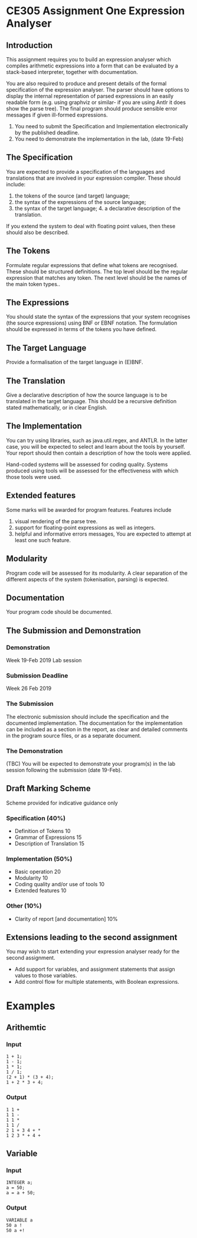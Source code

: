 # CE305 Assignment One Expression Analyser

## Introduction

This assignment requires you to build an expression analyser which compiles arithmetic expressions into a form that can be evaluated by a stack-based interpreter, together with documentation. 

You are also required to produce and present details of the formal specification of the expression analyser. The parser should have options to display the internal representation of parsed expressions in an easily readable form (e.g. using graphviz or similar- if you are using Antlr it does show the parse tree). The final program should produce sensible error messages if given ill-formed expressions. 
1. You need to submit the Specification and Implementation electronically by the published deadline. 
2. You need to demonstrate the implementation in the lab, (date 19-Feb)

## The Specification

You are expected to provide a specification of the languages and translations that are involved in your expression compiler. These should include: 
1. the tokens of the source (and target) language; 
2. the syntax of the expressions of the source language; 
3. the syntax of the target language; 4. a declarative description of the translation.

If you extend the system to deal with floating point values, then these should also be described. 

## The Tokens
Formulate regular expressions that define what tokens are recognised. These should be structured definitions. The top level should be the regular expression that matches any token. The next level should be the names of the main token types.. 

## The Expressions
You should state the syntax of the expressions that your system recognises (the source expressions) using BNF or EBNF notation. The formulation should be expressed in terms of the tokens you have defined. 

## The Target Language
Provide a formalisation of the target language in (E)BNF. 

## The Translation
Give a declarative description of how the source language is to be translated in the target language. 
This should be a recursive definition stated mathematically, or in clear English. 

## The Implementation
 
You can try using libraries, such as java.util.regex, and ANTLR. In the latter case, you will be expected to select and learn about the tools by yourself. Your report should then contain a description of how the tools were applied. 

Hand-coded systems will be assessed for coding quality. Systems produced using tools will be assessed for the effectiveness with which those tools were used. 

## Extended features
Some marks will be awarded for program features. Features include 
1. visual rendering of the parse tree. 
2. support for floating-point expressions as well as integers. 
3. helpful and informative errors messages, 
You are expected to attempt at least one such feature. 

## Modularity
Program code will be assessed for its modularity. A clear separation of the different aspects of the system (tokenisation, parsing) is expected.

## Documentation 
Your program code should be documented.

## The Submission and Demonstration 

### Demonstration 
Week 19-Feb 2019 Lab session 

### Submission Deadline 
Week 26 Feb 2019 

### The Submission 
The electronic submission should include the specification and the documented implementation. The documentation for the implementation can be included as a section in the report, as clear and detailed comments in the program source files, or as a separate document. 
 
### The Demonstration 
(TBC) You will be expected to demonstrate your program(s) in the lab session following the submission (date 19-Feb). 

## Draft Marking Scheme 
Scheme provided for indicative guidance only 

### Specification (40%)   
- Definition of Tokens 10 
- Grammar of Expressions 15 
- Description of Translation 15 
### Implementation (50%)
- Basic operation 20
- Modularity 10
- Coding quality and/or use of tools 10
- Extended features 10 
### Other (10%)
- Clarity of report [and documentation] 10%

## Extensions leading to the second assignment
You may wish to start extending your expression analyser ready for the second assignment.
- Add support for variables, and assignment statements that assign values to those variables. 
- Add control flow for multiple statements, with Boolean expressions. 

# Examples
## Arithemtic
### Input
~~~~
1 + 1;
1 - 1;
1 * 1;
1 / 1;
(2 + 1) * (3 + 4);
1 + 2 * 3 + 4;
~~~~

### Output
~~~~
1 1 +
1 1 -
1 1 *
1 1 /
2 1 + 3 4 + *
1 2 3 * + 4 +
~~~~

## Variable
### Input
~~~~
INTEGER a;
a = 50;
a = a + 50;
~~~~

### Output
~~~~
VARIABLE a
50 a !
50 a +!
~~~~
